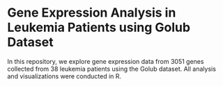 # Gene Expression Analysis in Leukemia Patients using Golub Dataset

In this repository, we explore gene expression data from 3051 genes collected from 38 leukemia patients using the Golub dataset. All analysis and visualizations were conducted in R.
